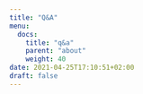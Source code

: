 ```yaml
---
title: "Q&A"
menu:
  docs:
    title: "q&a"
    parent: "about"
    weight: 40
date: 2021-04-25T17:10:51+02:00
draft: false
---
```


